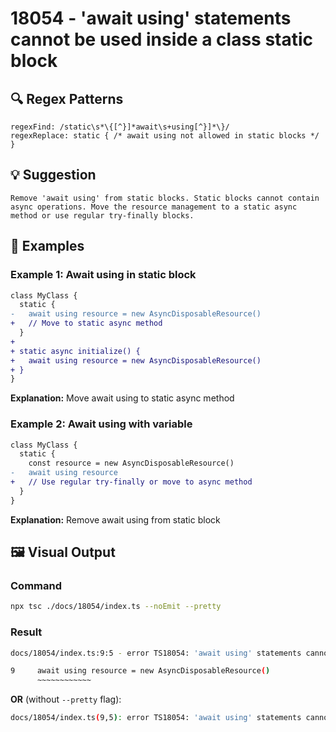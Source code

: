 # 18054 - 'await using' statements cannot be used inside a class static block

## 🔍 Regex Patterns
```regex
regexFind: /static\s*\{[^}]*await\s+using[^}]*\}/
regexReplace: static { /* await using not allowed in static blocks */ }
```

## 💡 Suggestion
```text
Remove 'await using' from static blocks. Static blocks cannot contain async operations. Move the resource management to a static async method or use regular try-finally blocks.
```

## 📝 Examples

### Example 1: Await using in static block
```diff
class MyClass {
  static {
-   await using resource = new AsyncDisposableResource()
+   // Move to static async method
  }
+ 
+ static async initialize() {
+   await using resource = new AsyncDisposableResource()
+ }
}
```

**Explanation:** Move await using to static async method

### Example 2: Await using with variable
```diff
class MyClass {
  static {
    const resource = new AsyncDisposableResource()
-   await using resource
+   // Use regular try-finally or move to async method
  }
}
```

**Explanation:** Remove await using from static block

## 🖼️ Visual Output
### Command
```bash
npx tsc ./docs/18054/index.ts --noEmit --pretty
```

### Result
```bash
docs/18054/index.ts:9:5 - error TS18054: 'await using' statements cannot be used inside a class static block.

9     await using resource = new AsyncDisposableResource()
      ~~~~~~~~~~~~
```

**OR** (without `--pretty` flag):

```bash
docs/18054/index.ts(9,5): error TS18054: 'await using' statements cannot be used inside a class static block.
```
